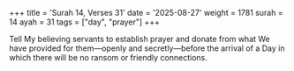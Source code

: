 +++
title = 'Surah 14, Verses 31'
date = '2025-08-27'
weight = 1781
surah = 14
ayah = 31
tags = ["day", "prayer"]
+++

Tell My believing servants to establish prayer and donate from what We have provided for them—openly and secretly—before the arrival of a Day in which there will be no ransom or friendly connections.
